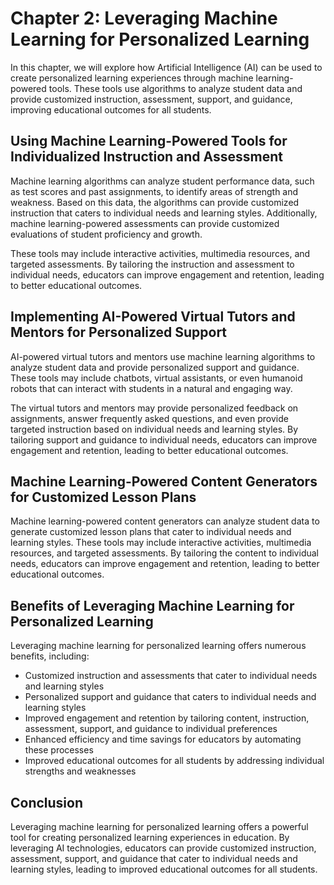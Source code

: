 Chapter 2: Leveraging Machine Learning for Personalized Learning
================================================================

In this chapter, we will explore how Artificial Intelligence (AI) can be used to create personalized learning experiences through machine learning-powered tools. These tools use algorithms to analyze student data and provide customized instruction, assessment, support, and guidance, improving educational outcomes for all students.

Using Machine Learning-Powered Tools for Individualized Instruction and Assessment
----------------------------------------------------------------------------------

Machine learning algorithms can analyze student performance data, such as test scores and past assignments, to identify areas of strength and weakness. Based on this data, the algorithms can provide customized instruction that caters to individual needs and learning styles. Additionally, machine learning-powered assessments can provide customized evaluations of student proficiency and growth.

These tools may include interactive activities, multimedia resources, and targeted assessments. By tailoring the instruction and assessment to individual needs, educators can improve engagement and retention, leading to better educational outcomes.

Implementing AI-Powered Virtual Tutors and Mentors for Personalized Support
---------------------------------------------------------------------------

AI-powered virtual tutors and mentors use machine learning algorithms to analyze student data and provide personalized support and guidance. These tools may include chatbots, virtual assistants, or even humanoid robots that can interact with students in a natural and engaging way.

The virtual tutors and mentors may provide personalized feedback on assignments, answer frequently asked questions, and even provide targeted instruction based on individual needs and learning styles. By tailoring support and guidance to individual needs, educators can improve engagement and retention, leading to better educational outcomes.

Machine Learning-Powered Content Generators for Customized Lesson Plans
-----------------------------------------------------------------------

Machine learning-powered content generators can analyze student data to generate customized lesson plans that cater to individual needs and learning styles. These tools may include interactive activities, multimedia resources, and targeted assessments. By tailoring the content to individual needs, educators can improve engagement and retention, leading to better educational outcomes.

Benefits of Leveraging Machine Learning for Personalized Learning
-----------------------------------------------------------------

Leveraging machine learning for personalized learning offers numerous benefits, including:

* Customized instruction and assessments that cater to individual needs and learning styles
* Personalized support and guidance that caters to individual needs and learning styles
* Improved engagement and retention by tailoring content, instruction, assessment, support, and guidance to individual preferences
* Enhanced efficiency and time savings for educators by automating these processes
* Improved educational outcomes for all students by addressing individual strengths and weaknesses

Conclusion
----------

Leveraging machine learning for personalized learning offers a powerful tool for creating personalized learning experiences in education. By leveraging AI technologies, educators can provide customized instruction, assessment, support, and guidance that cater to individual needs and learning styles, leading to improved educational outcomes for all students.
